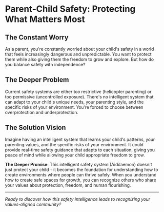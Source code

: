 # Parent-Child Safety: Protecting What Matters Most

## The Constant Worry
As a parent, you're constantly worried about your child's safety in a world that feels increasingly dangerous and unpredictable. You want to protect them while also giving them the freedom to grow and explore. But how do you balance safety with independence?

## The Deeper Problem
Current safety systems are either too restrictive (helicopter parenting) or too permissive (uncontrolled exposure). There's no intelligent system that can adapt to your child's unique needs, your parenting style, and the specific risks of your environment. You're forced to choose between overprotection and underprotection.

## The Solution Vision
Imagine having an intelligent system that learns your child's patterns, your parenting values, and the specific risks of your environment. It could provide real-time safety guidance that adapts to each situation, giving you peace of mind while allowing your child appropriate freedom to grow.

**The Deeper Promise**: This intelligent safety system (Aiddaemon) doesn't just protect your child - it becomes the foundation for understanding how to create environments where people can thrive safely. When you understand how to create safe spaces for growth, you can recognize others who share your values about protection, freedom, and human flourishing.

---

*Ready to discover how this safety intelligence leads to recognizing your values-aligned community?*